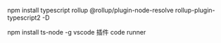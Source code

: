 npm install typescript rollup @rollup/plugin-node-resolve rollup-plugin-typescript2 -D


npm install ts-node -g
vscode 插件 code runner